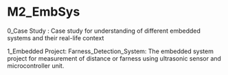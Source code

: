 # M2_EmbSys
0_Case Study :
Case study for understanding of different embedded systems and their real-life context

1_Embedded Project:
Farness_Detection_System:
The embedded system project for measurement of distance or farness using ultrasonic sensor and microcontroller unit.
